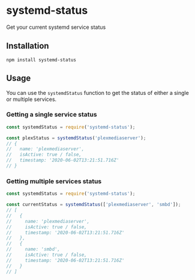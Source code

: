 # systemd-status
Get your current systemd service status

## Installation
`npm install systemd-status`

## Usage
You can use the `systemdStatus` function to get the status of either a single or multiple services.

### Getting a single service status

```JavaScript
const systemdStatus = require('systemd-status');

const plexStatus = systemdStatus('plexmediaserver');
// {
//   name: 'plexmediaserver',
//   isActive: true / false,
//   timestamp: '2020-06-02T13:21:51.716Z'
// }
```

### Getting multiple services status

```JavaScript
const systemdStatus = require('systemd-status');

const currentStatus = systemdStatus(['plexmediaserver', 'smbd']);
// [
//   {
//     name: 'plexmediaserver',
//     isActive: true / false,
//     timestamp: '2020-06-02T13:21:51.716Z'
//   },
//   {
//     name: 'smbd',
//     isActive: true / false,
//     timestamp: '2020-06-02T13:21:51.716Z'
//   }
// ]
```
